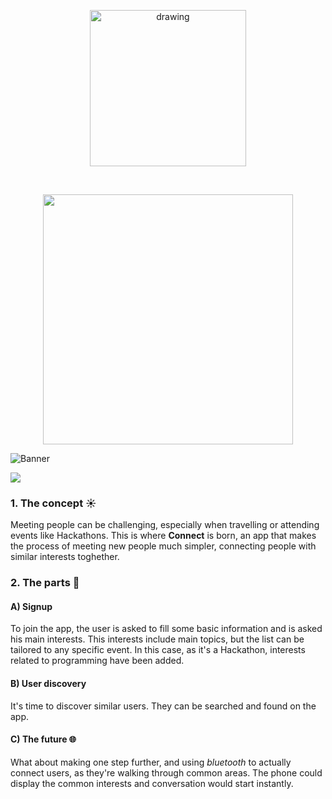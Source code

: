 

<p align="center">
  <img style="margin-left:auto;margin-right:auto;" src="https://github.com/user-attachments/assets/7d653a56-c534-48ae-8bb6-f9de00d57656" alt="drawing" width="250" />
</p>
<br>
<p align="center">
<img src="https://github.com/user-attachments/assets/cf338bc9-883f-48a0-8ca8-bc6f802f58c4" width="400">
</p>

![Banner](https://github.com/user-attachments/assets/7b7b13a8-68ab-4ad2-998a-b61804584fc2)

<img src="https://github.com/user-attachments/assets/748ac5a9-5cf6-4d2b-a5fd-0324609400ab">

### 1. The concept ☀️
Meeting people can be challenging, especially when travelling or attending events like Hackathons. 
This is where **Connect** is born, an app that makes the process of meeting new people much simpler, connecting people with similar interests toghether. 

### 2. The parts 📱

#### A) Signup
To join the app, the user is asked to fill some basic information and is asked his main interests. 
This interests include main topics, but the list can be tailored to any specific event. 
In this case, as it's a Hackathon, interests related to programming have been added. 

#### B) User discovery
It's time to discover similar users. They can be searched and found on the app.

#### C) The future 🌐
What about making one step further, and using *bluetooth* to actually connect users, as they're walking through common areas. The phone could display the common interests and conversation would start instantly. 
